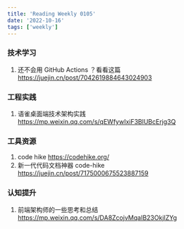 ```yaml
---
title: 'Reading Weekly 0105'
date: '2022-10-16'
tags: ['weekly']
---
```


### 技术学习

1. 还不会用 GitHub Actions ？看看这篇 https://juejin.cn/post/7042619884643024903

### 工程实践

1. 语雀桌面端技术架构实践 https://mp.weixin.qq.com/s/qEWfywIxiF3BlUBcErjg3Q

### 工具资源

1. code hike https://codehike.org/
2. 新一代代码文档神器 code-hike https://juejin.cn/post/7175000675523887159

### 认知提升

1. 前端架构师的一些思考和总结 https://mp.weixin.qq.com/s/DA8ZcojvMqaIB23OkjIZYg
